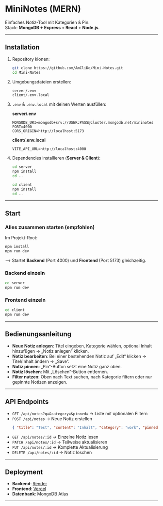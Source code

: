 # MiniNotes (MERN)

Einfaches Notiz-Tool mit Kategorien & Pin.  
Stack: **MongoDB + Express + React + Node.js**.

---

## Installation

1. Repository klonen:

   ```bash
   git clone https://github.com/AmCliDo/Mini-Notes.git
   cd Mini-Notes
   ```

2. Umgebungsdateien erstellen:

   ```bash
   server/.env
   client/.env.local
   ```

3. `.env` & `.env.local` mit deinen Werten ausfüllen:

   **server/.env**

   ```env
   MONGODB_URI=mongodb+srv://USER:PASS@cluster.mongodb.net/mininotes
   PORT=4000
   CORS_ORIGIN=http://localhost:5173
   ```

   **client/.env.local**

   ```env
   VITE_API_URL=http://localhost:4000
   ```

4. Dependencies installieren (**Server & Client**):

   ```bash
   cd server
   npm install
   cd ..
   ```

   ```bash
   cd client
   npm install
   cd ..
   ```

---

## Start

### Alles zusammen starten (empfohlen)

Im Projekt-Root:

```bash
npm install
npm run dev
```

--> Startet **Backend** (Port 4000) und **Frontend** (Port 5173) gleichzeitig.

### Backend einzeln

```bash
cd server
npm run dev
```

### Frontend einzeln

```bash
cd client
npm run dev
```

---

## Bedienungsanleitung

- **Neue Notiz anlegen**: Titel eingeben, Kategorie wählen, optional Inhalt hinzufügen → „Notiz anlegen“ klicken.
- **Notiz bearbeiten**: Bei einer bestehenden Notiz auf „Edit“ klicken → Titel/Inhalt ändern → „Save“.
- **Notiz pinnen**: „Pin“-Button setzt eine Notiz ganz oben.
- **Notiz löschen**: Mit „Löschen“-Button entfernen.
- **Filter nutzen**: Oben nach Text suchen, nach Kategorie filtern oder nur gepinnte Notizen anzeigen.

---

## API Endpoints

- `GET /api/notes?q=&category=&pinned=` → Liste mit optionalen Filtern
- `POST /api/notes` → Neue Notiz erstellen
  ```json
  { "title": "Test", "content": "Inhalt", "category": "work", "pinned": false }
  ```
- `GET /api/notes/:id` → Einzelne Notiz lesen
- `PATCH /api/notes/:id` → Teilweise aktualisieren
- `PUT /api/notes/:id` → Komplette Aktualisierung
- `DELETE /api/notes/:id` → Notiz löschen

---

## Deployment

- **Backend**: [Render](https://render.com)
- **Frontend**: [Vercel](https://vercel.com)
- **Datenbank**: MongoDB Atlas

---
